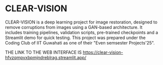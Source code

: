 # CLEAR-VISION
CLEAR-VISION is a deep learning project for image restoration, designed to remove corruptions from images using a GAN-based architecture. It includes training pipelines, validation scripts, pre-trained checkpoints and a Streamlit demo for quick testing. This project was prepared under the Coding Club of IIT Guwahati as one of their "Even semsester Projects'25".


THE LINK TO THE WEB INTERFACE IS 
https://clear-vision-hfvzqmpvxbpmjndreblrag.streamlit.app/
